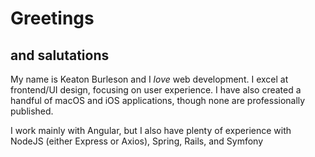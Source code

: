 # Greetings
## and salutations

My name is Keaton Burleson and I _love_ web development. I excel at frontend/UI design, focusing on user experience.
I have also created a handful of macOS and iOS applications, though none are professionally published.

I work mainly with Angular, but I also have plenty of experience with NodeJS (either Express or Axios), Spring, Rails, and Symfony
